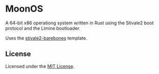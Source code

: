 # MoonOS

A 64-bit x86 operationg system written in Rust using the Stivale2 boot protocol and the Limine bootloader.

Uses the [stivale2-barebones](https://github.com/stivale/stivale2-barebones) template.

## License

Licensed under the [MIT License](./LICENSE).
